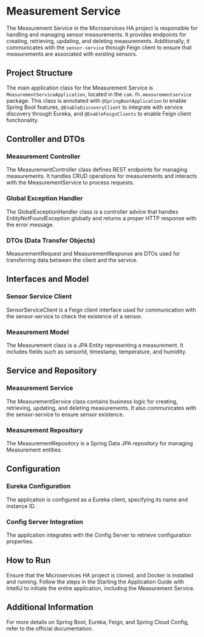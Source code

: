 # Measurement Service

The Measurement Service in the Microservices HA project is responsible for handling and managing sensor measurements. It provides endpoints for creating, retrieving, updating, and deleting measurements. Additionally, it communicates with the `sensor-service` through Feign client to ensure that measurements are associated with existing sensors.

## Project Structure

The main application class for the Measurement Service is `MeasurementServiceApplication`, located in the `com.fh.measurementservice` package. This class is annotated with `@SpringBootApplication` to enable Spring Boot features, `@EnableDiscoveryClient` to integrate with service discovery through Eureka, and `@EnableFeignClients` to enable Feign client functionality.

## Controller and DTOs

### Measurement Controller
The MeasurementController class defines REST endpoints for managing measurements. It handles CRUD operations for measurements and interacts with the MeasurementService to process requests.

### Global Exception Handler
The GlobalExceptionHandler class is a controller advice that handles EntityNotFoundException globally and returns a proper HTTP response with the error message.

### DTOs (Data Transfer Objects)
MeasurementRequest and MeasurementResponse are DTOs used for transferring data between the client and the service.

## Interfaces and Model

### Sensor Service Client
SensorServiceClient is a Feign client interface used for communication with the sensor-service to check the existence of a sensor.

### Measurement Model
The Measurement class is a JPA Entity representing a measurement. It includes fields such as sensorId, timestamp, temperature, and humidity.

## Service and Repository

### Measurement Service
The MeasurementService class contains business logic for creating, retrieving, updating, and deleting measurements. It also communicates with the sensor-service to ensure sensor existence.

### Measurement Repository
The MeasurementRepository is a Spring Data JPA repository for managing Measurement entities.

## Configuration

### Eureka Configuration
The application is configured as a Eureka client, specifying its name and instance ID.

### Config Server Integration
The application integrates with the Config Server to retrieve configuration properties.

## How to Run
Ensure that the Microservices HA project is cloned, and Docker is installed and running. Follow the steps in the Starting the Application Guide with IntelliJ to initiate the entire application, including the Measurement Service.

## Additional Information
For more details on Spring Boot, Eureka, Feign, and Spring Cloud Config, refer to the official documentation.


